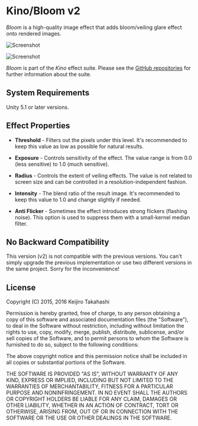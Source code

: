 Kino/Bloom v2
=============

*Bloom* is a high-quality image effect that adds bloom/veiling glare effect
onto rendered images.

![Screenshot][Image1]

![Screenshot][Image2]

*Bloom* is part of the *Kino* effect suite. Please see the [GitHub
repositories][Kino] for further information about the suite.

System Requirements
-------------------

Unity 5.1 or later versions.

Effect Properties
-----------------

- **Threshold** - Filters out the pixels under this level. It's recommended to keep
  this value as low as possible for natural results.

- **Exposure** - Controls sensitivity of the effect. The value range is from 0.0
  (less sensitive) to 1.0 (much sensitive).

- **Radius** - Controls the extent of veiling effects. The value is not related
  to screen size and can be controlled in a resolution-independent fashion.

- **Intensity** - The blend ratio of the result image. It's recommended to keep
  this value to 1.0 and change slightly if needed.

- **Anti Flicker** - Sometimes the effect introduces strong flickers (flashing
  noise). This option is used to suppress them with a small-kernel median
  filter.

No Backward Compatibility
-------------------------

This version (v2) is not compatible with the previous versions. You can't simply
upgrade the previous implementation or use two different versions in the same
project. Sorry for the inconvenience!

License
-------

Copyright (C) 2015, 2016 Keijiro Takahashi

Permission is hereby granted, free of charge, to any person obtaining a copy of
this software and associated documentation files (the "Software"), to deal in
the Software without restriction, including without limitation the rights to
use, copy, modify, merge, publish, distribute, sublicense, and/or sell copies of
the Software, and to permit persons to whom the Software is furnished to do so,
subject to the following conditions:

The above copyright notice and this permission notice shall be included in all
copies or substantial portions of the Software.

THE SOFTWARE IS PROVIDED "AS IS", WITHOUT WARRANTY OF ANY KIND, EXPRESS OR
IMPLIED, INCLUDING BUT NOT LIMITED TO THE WARRANTIES OF MERCHANTABILITY, FITNESS
FOR A PARTICULAR PURPOSE AND NONINFRINGEMENT. IN NO EVENT SHALL THE AUTHORS OR
COPYRIGHT HOLDERS BE LIABLE FOR ANY CLAIM, DAMAGES OR OTHER LIABILITY, WHETHER
IN AN ACTION OF CONTRACT, TORT OR OTHERWISE, ARISING FROM, OUT OF OR IN
CONNECTION WITH THE SOFTWARE OR THE USE OR OTHER DEALINGS IN THE SOFTWARE.

[Kino]: https://github.com/search?q=kino+user%3Akeijiro&type=Repositories
[Image1]: https://41.media.tumblr.com/d65affb0f4a7ca6e14ba5d6dd5628428/tumblr_o1i5rqBaYc1qio469o1_640.png
[Image2]: https://36.media.tumblr.com/31261e8cf49c637ffcfdb4d86da41506/tumblr_o1i18y41DH1qio469o1_640.png
